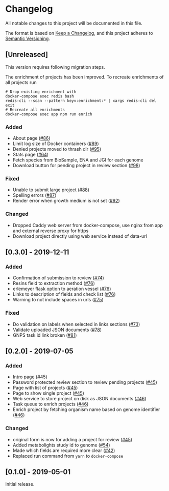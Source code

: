 # Changelog
All notable changes to this project will be documented in this file.

The format is based on [Keep a Changelog](https://keepachangelog.com/en/1.0.0/),
and this project adheres to [Semantic Versioning](https://semver.org/spec/v2.0.0.html).

## [Unreleased]

This version requires following migration steps.

The enrichment of projects has been improved. To recreate enrichments of all projects run

```shell
# Drop existing enrichment with
docker-compose exec redis bash
redis-cli --scan --pattern keyv:enrichment:* | xargs redis-cli del
exit
# Recreate all enrichments
docker-compose exec app npm run enrich
```

### Added

* About page ([#86](https://github.com/iomega/paired-data-form/issues/86))
* Limit log size of Docker containers ([#89](https://github.com/iomega/paired-data-form/issues/89))
* Denied projects moved to thrash dir ([#95](https://github.com/iomega/paired-data-form/issues/95))
* Stats page ([#64](https://github.com/iomega/paired-data-form/issues/64))
* Fetch species from BioSample, ENA and JGI for each genome
* Download button for pending project in review section ([#98](https://github.com/iomega/paired-data-form/issues/98))

### Fixed

* Unable to submit large project ([#88](https://github.com/iomega/paired-data-form/issues/88))
* Spelling errors ([#87](https://github.com/iomega/paired-data-form/issues/87))
* Render error when growth medium is not set ([#92](https://github.com/iomega/paired-data-form/issues/92))

### Changed

* Dropped Caddy web server from docker-compose, use nginx from app and external reverse proxy for https
* Download project directly using web service instead of data-url

## [0.3.0] - 2019-12-11

### Added

* Confirmation of submission to review ([#74](https://github.com/iomega/paired-data-form/issues/74))
* Resins field to extraction method ([#76](https://github.com/iomega/paired-data-form/issues/76))
* erlemeyer flask option to aeration vessel ([#76](https://github.com/iomega/paired-data-form/issues/76))
* Links to description of fields and check list ([#76](https://github.com/iomega/paired-data-form/issues/76))
* Warning to not include spaces in urls ([#75](https://github.com/iomega/paired-data-form/issues/75))

### Fixed

* Do validation on labels when selected in links sections ([#73](https://github.com/iomega/paired-data-form/issues/73))
* Validate uploaded JSON documents ([#78](https://github.com/iomega/paired-data-form/issues/78))
* GNPS task id link broken ([#81](https://github.com/iomega/paired-data-form/issues/81))

## [0.2.0] - 2019-07-05

### Added

* Intro page ([#45](https://github.com/iomega/paired-data-form/issues/45))
* Password protected review section to review pending projects ([#45](https://github.com/iomega/paired-data-form/issues/45))
* Page with list of projects ([#45](https://github.com/iomega/paired-data-form/issues/45))
* Page to show single project ([#45](https://github.com/iomega/paired-data-form/issues/45))
* Web service to store project on disk as JSON documents ([#46](https://github.com/iomega/paired-data-form/issues/46))
* Task queue to enrich projects ([#46](https://github.com/iomega/paired-data-form/issues/46))
* Enrich project by fetching organism name based on genome identifier ([#46](https://github.com/iomega/paired-data-form/issues/46))

### Changed

* original form is now for adding a project for review ([#45](https://github.com/iomega/paired-data-form/issues/45))
* Added metabolights study id to genome ([#54](https://github.com/iomega/paired-data-form/issues/54))
* Made which fields are required more clear ([#42](https://github.com/iomega/paired-data-form/issues/42))
* Replaced run command from `yarn` to `docker-compose`

## [0.1.0] - 2019-05-01

Initial release.
